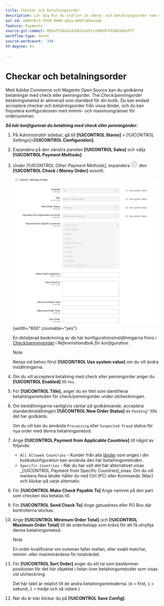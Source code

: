 ```yaml
---
title: Checkar och betalningsorder
description: Lär dig hur du ställer in check- och betalningsorder som en offlinebetalningsmetod i din butik.
exl-id: e004f0c3-f659-4b08-a41a-88bfc05acaab
feature: Payments
source-git-commit: 8b5af316ab1d2e632ed5fc2066974326830ab3f7
workflow-type: tm+mt
source-wordcount: '336'
ht-degree: 0%

---
```


# Checkar och betalningsorder

Med Adobe Commerce och Magento Open Source kan du godkänna betalningar med check eller penningorder. The _Check/penningorder_ betalningsmetod är aktiverad som standard för din butik. Du kan endast acceptera checkar och betalningsorder från vissa länder, och du kan finjustera konfigurationen med minimi- och maximumgränser för ordersumman.

**_Så här konfigurerar du betalning med check eller penningorder:_**

1. På _Administratör_ sidebar, gå till **[!UICONTROL Stores]** > _[!UICONTROL Settings]_>**[!UICONTROL Configuration]**.

1. Expandera på den vänstra panelen **[!UICONTROL Sales]** och välja **[!UICONTROL Payment Methods]**.

1. Under _[!UICONTROL Other Payment Methods]_, expandera ![Expansionsväljare](../assets/icon-display-expand.png) den **[!UICONTROL Check / Money Order]**-avsnitt.

   ![Check/penningorder](../configuration-reference/sales/assets/payment-methods-check-money-order.png){width="600" zoomable="yes"}

   En detaljerad beskrivning av de här konfigurationsinställningarna finns i [Check/penningorder](../configuration-reference/sales/payment-methods.md#check--money-order) i _Referenshandbok för konfiguration_.

   >[!NOTE]
   >
   >Rensa vid behov först **[!UICONTROL Use system value]** om du vill ändra inställningarna.

1. Om du vill acceptera betalning med check eller penningorder anger du **[!UICONTROL Enabled]** till `Yes`.

1. För **[!UICONTROL Title]**, anger du en titel som identifierar betalningsmetoden för check/penningorder under utcheckningen.

1. Om beställningarna vanligtvis väntar på godkännande, acceptera standardinställningen **[!UICONTROL New Order Status]** as `Pending"` tills det har godkänts.

   Om du vill kan du använda `Processing` eller `Suspected Fraud` status för nya order med denna betalningsmetod.

1. Ange **[!UICONTROL Payment from Applicable Countries]** till något av följande:

   - `All Allowed Countries` - Kunder från alla [länder](../getting-started/store-details.md#country-options) som anges i din butikskonfiguration kan använda den här betalningsmetoden.
   - `Specific Countries` - När du har valt det här alternativet visas _[!UICONTROL Payment from Specific Countries]_visas. Om du vill markera flera länder håller du ned Ctrl (PC) eller Kommando (Mac) och klickar på varje alternativ.

1. För **[!UICONTROL Make Check Payable To]** Ange namnet på den part som checken ska betalas till.

1. För **[!UICONTROL Send Check To]** Ange gatuadress eller PO Box där kontrollerna skickas.

1. Ange **[!UICONTROL Minimum Order Total]** och **[!UICONTROL Maximum Order Total]** till de orderbelopp som krävs för att få utnyttja denna betalningsmetod.

   >[!NOTE]
   >
   >En order kvalificerar om summan faller mellan, eller exakt matchar, minimi- eller maximivärdena för totalvärdet.

1. För **[!UICONTROL Sort Order]** anger du ett tal som bestämmer positionen för det här objektet i listan över betalningsmetoder som visas vid utcheckning.

   Det här talet är relativt till de andra betalningsmetoderna. (`0` = first, `1` = sekund, `2` = tredje och så vidare.)

1. När du är klar klickar du på **[!UICONTROL Save Config]**.
